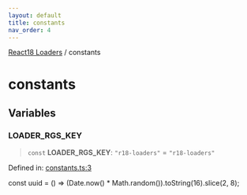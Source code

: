 ```yaml
---
layout: default
title: constants
nav_order: 4
---
```


[React18 Loaders](modules.md) / constants

# constants

## Variables

### LOADER_RGS_KEY

> `const` **LOADER_RGS_KEY**: `"r18-loaders"` = `"r18-loaders"`

Defined in: [constants.ts:3](https://github.com/react18-tools/turborepo-template/blob/f59e8fd66212044b6f2c79f6a8854365bf7ae248/lib/src/constants.ts#L3)

const uuid = () =\> (Date.now() \* Math.random()).toString(16).slice(2, 8);
